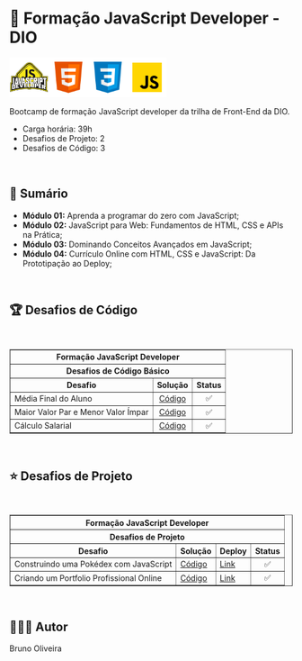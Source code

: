 # 📌 **Formação JavaScript Developer - DIO**

<img src="./assets/imagem/logo.webp" width="70" alt="Icone do Bootcamp JavaScript Developer"><img src="./assets/imagem/html.svg" width="70" alt="Icone HTML5"><img src="./assets/imagem/css.svg" width="70" alt="Icone CSS3"><img src="./assets/imagem/javascript.svg" width="70" alt="Icone JavaScript">

Bootcamp de formação JavaScript developer da trilha de Front-End da DIO.

- Carga horária: 39h
- Desafios de Projeto: 2
- Desafios de Código: 3

<br>

## 📎 **Sumário**
- **Módulo 01:** Aprenda a programar do zero com JavaScript;
- **Módulo 02:** JavaScript para Web: Fundamentos de HTML, CSS e APIs na Prática;
- **Módulo 03:** Dominando Conceitos Avançados em JavaScript;
- **Módulo 04:** Currículo Online com HTML, CSS e JavaScript: Da Prototipação ao Deploy;

<br>

## 🏆 **Desafios de Código**

<br>

<table border=1>
    <tr>
        <th colspan="3" style="text-align:center"><b>Formação JavaScript Developer</b></th>
    </tr>
    <tr>
        <th colspan="3" style="text-align:center">Desafios de Código Básico</th>
    </tr>
    <tr>
        <th style="text-align:center">Desafio</th>
        <th style="text-align:center">Solução</th>
        <th style="text-align:center">Status</th>
    </tr>
    <tr>
        <td>Média Final do Aluno</td>
        <td style="text-align:center"><a href="https://github.com/BrunoOliveira16/Formacao-JavaScript-Developer-DIO/tree/main/TRILHA-JAVASCRIPT-MODULO-01/DESAFIOS-DE-CODIGO/DesafioDeCodigo01">Código</a></td>
        <td style="text-align:center; vertical-align: middle">✅</td>
    </tr>
    <tr>
        <td>Maior Valor Par e Menor Valor Ímpar</td>
        <td style="text-align:center"><a href="https://github.com/BrunoOliveira16/Formacao-JavaScript-Developer-DIO/tree/main/TRILHA-JAVASCRIPT-MODULO-01/DESAFIOS-DE-CODIGO/DesafioDeCodigo02">Código</a></td>
        <td style="text-align:center; vertical-align: middle">✅</td>
    </tr>
    <tr>
        <td>Cálculo Salarial</td>
        <td style="text-align:center"><a href="https://github.com/BrunoOliveira16/Formacao-JavaScript-Developer-DIO/tree/main/TRILHA-JAVASCRIPT-MODULO-01/DESAFIOS-DE-CODIGO/DesafioDeCodigo03">Código</a></td>
        <td style="text-align:center; vertical-align: middle">✅</td>
    </tr>
</table>

<br>

## ⭐ **Desafios de Projeto**

<br>

<table border=1>
    <tr>
        <th colspan="4" style="text-align:center"><b>Formação JavaScript Developer</b></th>
    </tr>
    <tr>
        <th colspan="4" style="text-align:center">Desafios de Projeto</th>
    </tr>
    <tr>
        <th style="text-align:center">Desafio</th>
        <th style="text-align:center">Solução</th>
        <th style="text-align:center">Deploy</th>
        <th style="text-align:center">Status</th>
    </tr>
    <tr>
        <td>Construindo uma Pokédex com JavaScript</td>
        <td><a href="https://github.com/BrunoOliveira16/Formacao-JavaScript-Developer-DIO/tree/main/TRILHA-JAVASCRIPT-MODULO-02/DESAFIO-DE-PROJETO" style="text-align:center">Código</a></td>
        <td><a href="https://brunooliveira16.github.io/Formacao-JavaScript-Developer-DIO/TRILHA-JAVASCRIPT-MODULO-02/DESAFIO-DE-PROJETO/index.html" style="text-align:center">Link</a></td>
        <td style="text-align:center; vertical-align: middle">✅</td>
    </tr>
    <tr>
        <td>Criando um Portfolio Profissional Online</td>
        <td><a href="#" style="text-align:center">Código</a></td>
        <td><a href="#" style="text-align:center">Link</a></td>
        <td style="text-align:center; vertical-align: middle">✅</td>
    </tr>
</table>

<br>

## 🙋🏻‍♂️ **Autor**
Bruno Oliveira